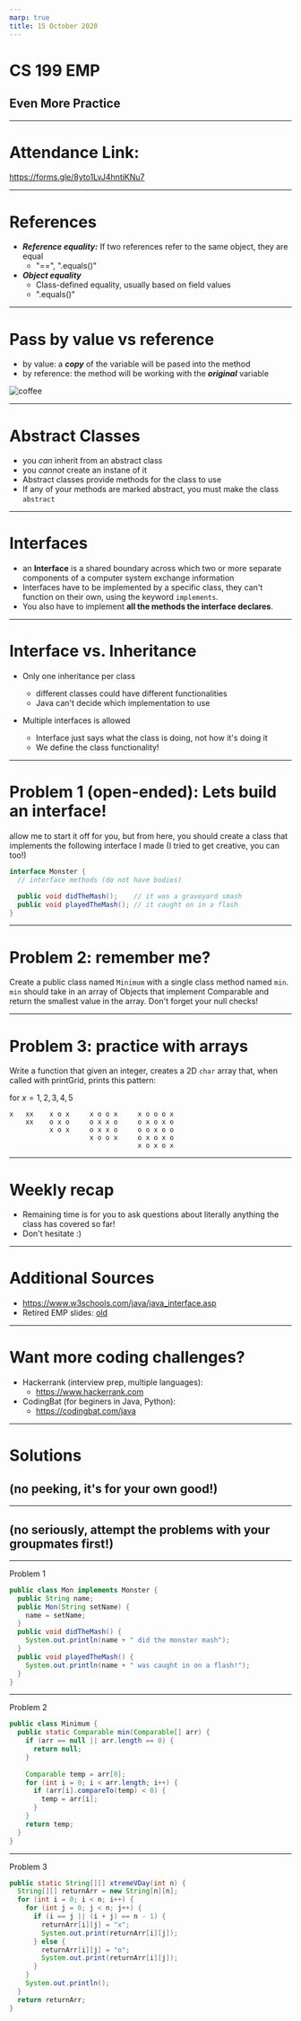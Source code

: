 ```yaml
---
marp: true
title: 15 October 2020
---
```


# <!-- fit --> CS 199 EMP

## <!-- fit --> Even More Practice

---

# <!-- fit --> Attendance Link:

https://forms.gle/8yto1LvJ4hntiKNu7

---

# References

* ***Reference equality:*** If two references refer to the same object, they are equal
  * "==", ".equals()"
* ***Object equality***
  * Class-defined equality, usually based on field values
  * ".equals()"

---

# Pass by value vs reference
* by value: a ***copy*** of the variable will be pased into the method
* by reference: the method will be working with the ***original*** variable

![coffee](../pics/pass_by_refference.gif)

---

# Abstract Classes
* you *can* inherit from an abstract class
* you *cannot* create an instane of it
* Abstract classes provide methods for the class to use
* If any of your methods are marked abstract, you must make the class ```abstract```

---
# Interfaces
* an **Interface** is a shared boundary across which two or more separate components of a computer system exchange information
* Interfaces have to be implemented by a specific class, they can't function on their own, using the keyword ```implements```.
* You also have to implement **all the methods the interface declares**.

---

# Interface vs. Inheritance

* Only one inheritance per class
  * different classes could have different functionalities
  * Java can't decide which implementation to use

* Multiple interfaces is allowed
  * Interface just says what the class is doing, not how it's doing it
  * We define the class functionality!

---

# Problem 1 (open-ended): Lets build an interface!
allow me to start it off for you, but from here, you should create a class that implements the following interface I made (I tried to get creative, you can too!)

```Java
interface Monster {
  // interface methods (do not have bodies)

  public void didTheMash();    // it was a graveyard smash
  public void playedTheMash(); // it caught on in a flash
}
```

---

# Problem 2: remember me?
Create a public class named ```Minimum``` with a single class method named ```min```. ```min``` should take in an array of Objects that implement Comparable and return the smallest value in the array. Don't forget your null checks!

---
# Problem 3: practice with arrays
Write a function that given an integer, creates a 2D `char` array that, when called with printGrid, prints this pattern:

for $x = 1,2, 3, 4, 5$

```
x   xx    x o x     x o o x     x o o o x
    xx    o x o     o x x o     o x o x o
          x o x     o x x o     o o x o o
                    x o o x     o x o x o
                                x o x o x
```

---
# Weekly recap
* Remaining time is for you to ask questions about literally anything the class has covered so far!
* Don't hesitate :)

---
# Additional Sources
* https://www.w3schools.com/java/java_interface.asp
* Retired EMP slides: [old](https://docs.google.com/presentation/d/1D2xN_lJFHAuPlAkVzZJ4CR2Ypvyb-ZoAzeHHrdMvT-o/edit#slide=id.g43508f564e_0_437)

---
# Want more coding challenges?
* Hackerrank (interview prep, multiple languages):
  *   https://www.hackerrank.com
* CodingBat (for beginers in Java, Python): 
  * https://codingbat.com/java

---
#  <!-- fit --> Solutions 
## <!-- fit --> (no peeking, it's for your own good!)
---
## <!-- fit --> (no seriously, attempt the problems with your groupmates first!)

---

Problem 1

```java
public class Mon implements Monster {
  public String name;
  public Mon(String setName) {
    name = setName;
  }
  public void didTheMash() {
    System.out.println(name + " did the monster mash");
  }
  public void playedTheMash() {
    System.out.println(name + " was caught in on a flash!");
  }
}
```


---
Problem 2

```Java
public class Minimum {
  public static Comparable min(Comparable[] arr) {
    if (arr == null || arr.length == 0) {
      return null;
    }
    
    Comparable temp = arr[0];
    for (int i = 0; i < arr.length; i++) {
      if (arr[i].compareTo(temp) < 0) {
        temp = arr[i];
      }
    }
    return temp;
  }
}
```
---

Problem 3

```java
public static String[][] xtremeVDay(int n) {
  String[][] returnArr = new String[n][n];
  for (int i = 0; i < n; i++) {
    for (int j = 0; j < n; j++) {
      if (i == j || (i + j) == n - 1) {
        returnArr[i][j] = "x";
        System.out.print(returnArr[i][j]);
      } else {
        returnArr[i][j] = "o";
        System.out.print(returnArr[i][j]);
      }
    }
    System.out.println();
  }
  return returnArr;
}
```